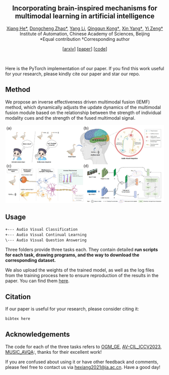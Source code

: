<div align="center">
<h2 class="papername"> Incorporating brain-inspired mechanisms for multimodal learning in artificial intelligence </h2>
<div>
<div>
    <a href="https://scholar.google.com/citations?user=Em5FqXYAAAAJ" target="_blank">Xiang He*</a>,
    <a href="https://scholar.google.com/citations?user=2E9Drq8AAAAJ" target="_blank">Dongcheng Zhao*</a>,
    <a href="https://scholar.google.com/citations?user=3QpRLTgAAAAJ" target="_blank">Yang Li</a>,
    <a href="https://scholar.google.com/citations?user=Sv-WdBkAAAAJ" target="_blank">Qingqun Kong†</a>,
    <a href="https://ieeexplore.ieee.org/author/37085719247" target="_blank">Xin Yang†</a>,
    <a href="https://scholar.google.com/citations?user=Rl-YqPEAAAAJ" target="_blank">Yi Zeng†</a>
</div>
Institute of Automation, Chinese Academy of Sciences, Beijing<br>
*Equal contribution
†Corresponding author

\[[arxiv]()\] \[[paper]()\] \[[code](https://github.com/Brain-Cog-Lab/BIM-for-MM)\]

</div>
<br>

</div>

Here is the PyTorch implementation of our paper. 
If you find this work useful for your research, please kindly cite our paper and star our repo.



## Method

We propose an inverse effectiveness driven multimodal fusion (IEMF) method, which dynamically adjusts the update dynamics of the multimodal fusion module based on the relationship between the strength of individual modality cues and the strength of the fused multimodal signal.

![](./figs/method.jpg)



## Usage

```bash
+--- Audio Visual Classification 
+--- Audio Visual Continual Learning
\--- Audio Visual Question Answering
```

Three folders provide three tasks each. They contain detailed **run scripts for each task, drawing programs, and the way to download the corresponding dataset.** 

We also upload the weights of the trained model, as well as the log files from the training process here to ensure reproduction of the results in the paper. You can find them [here]().



## Citation

If our paper is useful for your research, please consider citing it:

```bash
bibtex here
```





## Acknowledgements

The code for each of the three tasks refers to [OGM_GE](https://github.com/GeWu-Lab/OGM-GE_CVPR2022), [AV-CIL_ICCV2023](https://github.com/weiguoPian/AV-CIL_ICCV2023), [MUSIC_AVQA](https://github.com/GeWu-Lab/MUSIC-AVQA):, thanks for their excellent work!

If you are confused about using it or have other feedback and comments, please feel free to contact us via hexiang2021@ia.ac.cn. Have a good day!

